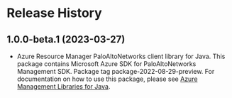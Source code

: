 # Release History

## 1.0.0-beta.1 (2023-03-27)

- Azure Resource Manager PaloAltoNetworks client library for Java. This package contains Microsoft Azure SDK for PaloAltoNetworks Management SDK.  Package tag package-2022-08-29-preview. For documentation on how to use this package, please see [Azure Management Libraries for Java](https://aka.ms/azsdk/java/mgmt).
